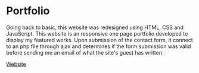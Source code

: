 # Portfolio

Going back to basic, this website was redesigned using HTML, CSS and JavaScript. This website is an responsive one page portfolio developed to display my featured works. Upon submission of the contact form, it connect to an php file through ajax and determines if the form submission was valid before sending me an email of what the site's guest has written.

[Website](https://ngbrandon.com)
